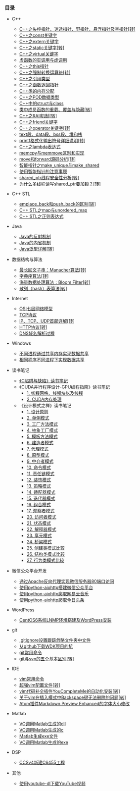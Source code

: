 ### 目录

* C++
    * [C++之失控指针、迷途指针、野指针、悬浮指针及空指针[转]](C++/C++之失控指针、迷途指针、野指针、悬浮指针及空指针[转].md)
    * [C++之const关键字](C++/C++之const关键字.md)
    * [C++之extern关键字](C++/C++之extern关键字.md)
    * [C++之static关键字[转]](C++/C++之static关键字[转].md)
    * [C++之virtual关键字](C++/C++之virtual关键字.md)
    * [虚函数的实调用与虚调用](C++/虚函数的实调用与虚调用.md)
    * [C++之this指针](C++/C++之this指针.md)
    * [C++之强制转换运算符[转]](C++/C++之强制转换运算符[转].md)
    * [C++之引用类型](C++/C++之引用类型.md)
    * [C++之函数返回指针](C++/C++之函数返回指针.md)
    * [C++类的内存分配](C++/C++类的内存分配.md)
    * [C++之POD数据类型](C++/C++之POD数据类型.md)
    * [C++中的struct与class](C++/C++中的struct与class.md)
    * [类中成员函数的重载、覆盖与隐藏[转]](C++/类中成员函数的重载、覆盖与隐藏[转].md)
    * [C++之RAII机制[转]](C++/C++之RAII机制[转].md)
    * [C++之friend关键字](C++/C++之friend关键字.md)
    * [C++之operator关键字[转]](C++/C++之operator关键字[转].md)
    * [text段、data段、bss段、堆和栈](C++/text段、data段、bss段、堆和栈.md)
    * [printf格式化输出符号详细说明[转]](C++/printf格式化输出符号详细说明[转].md)
    * [C++之lambda表达式](C++/C++之lambda表达式.md)
    * [memcpy与memmove区别和实现](C++/memcpy与memmove区别和实现.md)
    * [move和forward源码分析[转]](C++/move和forward源码分析[转].md)
    * [智能指针之make_unique与make_shared](C++/智能指针之make_unique与make_shared.md)
    * [使用智能指针的注意事项](C++/使用智能指针的注意事项.md)
    * [shared_ptr线程安全性分析[转]](C++/shared_ptr线程安全性分析[转].md)
    * [为什么多线程读写shared_ptr要加锁？[转]](C++/为什么多线程读写shared_ptr要加锁？[转].md)

* C++ STL
    * [emplace_back和push_back的区别[转]](C++%20STL/emplace_back和push_back的区别[转].md)
    * [C++ STL之map与unordered_map](C++%20STL/C++%20STL之map与unordered_map.md)
    * [C++ STL之正则表达式](C++%20STL/C++%20STL之正则表达式.md)

* Java
    * [Java的反射机制](Java/Java的反射机制.md)
    * [Java的内省机制](Java/Java的内省机制.md)
    * [Java泛型详解[转]](Java/Java泛型详解[转].md)

* 数据结构与算法
    * [最长回文子串：Manacher算法[转]](数据结构与算法/最长回文子串：Manacher算法[转].md)
    * [字典序算法[转]](数据结构与算法/字典序算法[转].md)
    * [海量数据处理算法：Bloom Filter[转]](数据结构与算法/海量数据处理算法：Bloom%20Filter[转].md)
    * [散列（hash）表算法[转]](数据结构与算法/散列（hash）表算法[转].md)

* Internet
    * [OSI七层网络模型](Internet/OSI七层网络模型.md)
    * [TCP协议](Internet/TCP协议.md)
    * [IP、TCP、UDP首部详解[转]](Internet/IP、TCP、UDP首部详解[转].md)
    * [HTTP协议[转]](Internet/HTTP协议[转].md)
    * [DNS域名解析过程](Internet/DNS域名解析过程.md)

* Windows
    * [不同进程通过共享内存实现数据共享](Windows/不同进程通过共享内存实现数据共享.md)
    * [相同程序不同进程下实现数据共享](Windows/相同程序不同进程下实现数据共享.md)

* 读书笔记
    * [《C陷阱与缺陷》读书笔记](读书笔记/《C陷阱与缺陷》读书笔记.md)
    * 《CUDA并行程序设计-GPU编程指南》读书笔记
       * [1. 线程网格、线程块以及线程](读书笔记/《CUDA并行程序设计-GPU编程指南》读书笔记/1.%20线程网格、线程块以及线程.md)
       * [2. CUDA内存处理](读书笔记/《CUDA并行程序设计-GPU编程指南》读书笔记/2.%20CUDA内存处理.md)
    * 《设计模式之禅》读书笔记
       * [1. 设计原则](读书笔记/《设计模式之禅》读书笔记/1.%20设计原则.md)
       * [2. 单例模式](读书笔记/《设计模式之禅》读书笔记/2.%20单例模式.md)
       * [3. 工厂方法模式](读书笔记/《设计模式之禅》读书笔记/3.%20工厂方法模式.md)
       * [4. 抽象工厂模式](读书笔记/《设计模式之禅》读书笔记/4.%20抽象工厂模式.md)
       * [5. 模板方法模式](读书笔记/《设计模式之禅》读书笔记/5.%20模板方法模式.md)
       * [6. 建造者模式](读书笔记/《设计模式之禅》读书笔记/6.%20建造者模式.md)
       * [7. 代理模式](读书笔记/《设计模式之禅》读书笔记/7.%20代理模式.md)
       * [8. 原型模式](读书笔记/《设计模式之禅》读书笔记/8.%20原型模式.md)
       * [9. 中介者模式](读书笔记/《设计模式之禅》读书笔记/9.%20中介者模式.md)
       * [10. 命令模式](读书笔记/《设计模式之禅》读书笔记/10.%20命令模式.md)
       * [11. 责任链模式](读书笔记/《设计模式之禅》读书笔记/11.%20责任链模式.md)
       * [12. 装饰模式](读书笔记/《设计模式之禅》读书笔记/12.%20装饰模式.md)
       * [13. 策略模式](读书笔记/《设计模式之禅》读书笔记/13.%20策略模式.md)
       * [14. 适配器模式](读书笔记/《设计模式之禅》读书笔记/14.%20适配器模式.md)
       * [15. 迭代器模式](读书笔记/《设计模式之禅》读书笔记/15.%20迭代器模式.md)
       * [16. 组合模式](读书笔记/《设计模式之禅》读书笔记/16.%20组合模式.md)
       * [17. 观察者模式](读书笔记/《设计模式之禅》读书笔记/17.%20观察者模式.md)
       * [20. 访问者模式](读书笔记/《设计模式之禅》读书笔记/20.%20访问者模式.md)
       * [21. 状态模式](读书笔记/《设计模式之禅》读书笔记/21.%20状态模式.md)
       * [22. 解释器模式](读书笔记/《设计模式之禅》读书笔记/22.%20解释器模式.md)
       * [23. 享元模式](读书笔记/《设计模式之禅》读书笔记/23.%20享元模式.md)
       * [24. 桥梁模式](读书笔记/《设计模式之禅》读书笔记/24.%20桥梁模式.md)
       * [25. 创建类模式比较](读书笔记/《设计模式之禅》读书笔记/25.%20创建类模式比较.md)
       * [26. 结构类模式比较](读书笔记/《设计模式之禅》读书笔记/26.%20结构类模式比较.md)
       * [27. 行为类模式比较](读书笔记/《设计模式之禅》读书笔记/27.%20行为类模式比较.md)

* 微信公众平台开发
    * [通过Apache反向代理实现微信服务器80端口访问](微信公众平台开发/通过Apache反向代理实现微信服务器80端口访问.md)
    * [使用python-aiohttp搭建微信公众平台](微信公众平台开发/使用python-aiohttp搭建微信公众平台.md)
    * [使用python-aiohttp爬取网易云音乐](微信公众平台开发/使用python-aiohttp爬取网易云音乐.md)
    * [使用python-aiohttp爬取今日头条](微信公众平台开发/使用python-aiohttp爬取今日头条.md)

* WordPress
    * [CentOS6系统LNMP环境搭建及WordPress安装](WordPress\CentOS6系统LNMP环境搭建及WordPress安装.md)

* git
    * [.gitignore设置跟踪忽略文件夹中文件](git/.gitignore设置跟踪忽略文件夹中文件.md)
    * [从github下载WDK项目的坑](git/从github下载WDK项目的坑.md)
    * [git常用命令](git/git常用命令.md)
    * [git与svn的五个基本区别[转]](git/git与svn的五个基本区别[转].md)

* IDE
    * [vim常用命令](IDE/vim常用命令.md)
    * [超强vim配置文件[转]](IDE/超强vim配置文件[转].md)
    * [vim代码补全插件YouCompleteMe的自动化安装[转]](IDE/vim代码补全插件YouCompleteMe的自动化安装[转].md)
    * [关于vim在插入模式中Backspace键无法删除的问题[转]](IDE/关于vim在插入模式中Backspace键无法删除的问题[转].md)
    * [Atom插件Markdown Preview Enhanced的字体大小修改](IDE/Atom插件Markdown%20Preview%20Enhanced的字体大小修改.md)

* Matlab
    * [VC调用Matlab生成的dll](Matlab/VC调用Matlab生成的dll.md)
    * [VC调用Matlab生成的c](Matlab/VC调用Matlab生成的c.md)
    * [Matlab生成exe文件](Matlab/Matlab生成exe文件.md)
    * [VC调用Matlab生成的exe](Matlab/VC调用Matlab生成的exe.md)

* DSP
    * [CCSv4新建C6455工程](DSP/CCSv4新建C6455工程.md)

* 其他
    * [使用youtube-dl下载YouTube视频](其他/使用youtube-dl下载YouTube视频.md)
